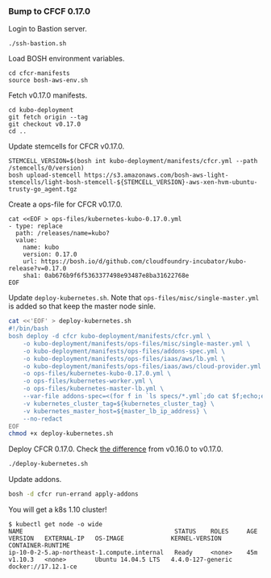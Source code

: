 ### Bump to CFCF 0.17.0

Login to Bastion server.

```
./ssh-bastion.sh 
```

Load BOSH environment variables.

```
cd cfcr-manifests
source bosh-aws-env.sh
```

Fetch v0.17.0 manifests.

```
cd kubo-deployment
git fetch origin --tag
git checkout v0.17.0
cd ..
```

Update stemcells for CFCR v0.17.0.

```
STEMCELL_VERSION=$(bosh int kubo-deployment/manifests/cfcr.yml --path /stemcells/0/version)
bosh upload-stemcell https://s3.amazonaws.com/bosh-aws-light-stemcells/light-bosh-stemcell-${STEMCELL_VERSION}-aws-xen-hvm-ubuntu-trusty-go_agent.tgz
```

Create a ops-file for CFCR v0.17.0.

```
cat <<EOF > ops-files/kubernetes-kubo-0.17.0.yml
- type: replace
  path: /releases/name=kubo?
  value:
    name: kubo
    version: 0.17.0
    url: https://bosh.io/d/github.com/cloudfoundry-incubator/kubo-release?v=0.17.0
    sha1: 0ab676b9f6f5363377498e93487e8ba31622768e
EOF
```

Update `deploy-kubernetes.sh`.
Note that `ops-files/misc/single-master.yml` is added so that keep the master node sinle.

```bash
cat <<'EOF' > deploy-kubernetes.sh
#!/bin/bash
bosh deploy -d cfcr kubo-deployment/manifests/cfcr.yml \
    -o kubo-deployment/manifests/ops-files/misc/single-master.yml \
    -o kubo-deployment/manifests/ops-files/addons-spec.yml \
    -o kubo-deployment/manifests/ops-files/iaas/aws/lb.yml \
    -o kubo-deployment/manifests/ops-files/iaas/aws/cloud-provider.yml \
    -o ops-files/kubernetes-kubo-0.17.0.yml \
    -o ops-files/kubernetes-worker.yml \
    -o ops-files/kubernetes-master-lb.yml \
    --var-file addons-spec=<(for f in `ls specs/*.yml`;do cat $f;echo;echo "---";done) \
    -v kubernetes_cluster_tag=${kubernetes_cluster_tag} \
    -v kubernetes_master_host=${master_lb_ip_address} \
    --no-redact
EOF
chmod +x deploy-kubernetes.sh
```

Deploy CFCR 0.17.0. Check [the difference](https://gist.github.com/making/adc8726fdef94671259ac43a18429d45) from v0.16.0 to v0.17.0.

```bash
./deploy-kubernetes.sh
```

Update addons.

```bash
bosh -d cfcr run-errand apply-addons
```

You will get a k8s 1.10 cluster!

```
$ kubectl get node -o wide
NAME                                          STATUS    ROLES     AGE       VERSION   EXTERNAL-IP   OS-IMAGE             KERNEL-VERSION      CONTAINER-RUNTIME
ip-10-0-2-5.ap-northeast-1.compute.internal   Ready     <none>    45m       v1.10.3   <none>        Ubuntu 14.04.5 LTS   4.4.0-127-generic   docker://17.12.1-ce
```
